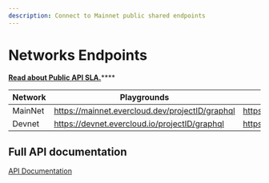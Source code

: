 ```yaml
---
description: Connect to Mainnet public shared endpoints
---
```


# Networks Endpoints

[**Read about Public API SLA.**](api-sla.md)****

| Network | Playgrounds                                     | Endpoints                                       |
| ------- | ----------------------------------------------- | ----------------------------------------------- |
| MainNet | https://mainnet.evercloud.dev/projectID/graphql | https://mainnet.evercloud.dev/projectID/graphql |
| Devnet  | https://devnet.evercloud.io/projectID/graphql   | https://devnet.evercloud.io/projectID/graphql   |

## Full API documentation

[API Documentation](../../reference/graphql-api-docs.md)
